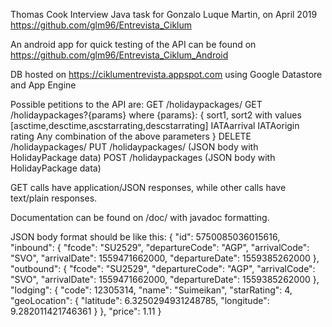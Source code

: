 Thomas Cook Interview Java task for Gonzalo Luque Martin, on April 2019
https://github.com/glm96/Entrevista_Ciklum

An android app for quick testing of the API can be found on https://github.com/glm96/Entrevista_Ciklum_Android

DB hosted on https://ciklumentrevista.appspot.com using Google Datastore and App Engine

Possible petitions to the API are:
GET /holidaypackages/<id>
GET /holidaypackages?{params} where {params}:
	{
		sort1, sort2 with values [asctime,desctime,ascstarrating,descstarrating]
		IATAarrival
		IATAorigin
		rating
		Any combination of the above parameters
	}
DELETE /holidaypackages/<id>
PUT /holidaypackages/<id> (JSON body with HolidayPackage data)
POST /holidaypackages (JSON body with HolidayPackage data)

GET calls have application/JSON responses, while other calls have text/plain responses.

Documentation can be found on /doc/ with javadoc formatting.

JSON body format should be like this:
{
        "id": 5750085036015616,
        "inbound": {
            "fcode": "SU2529",
            "departureCode": "AGP",
            "arrivalCode": "SVO",
            "arrivalDate": 1559471662000,
            "departureDate": 1559385262000
        },
        "outbound": {
            "fcode": "SU2529",
            "departureCode": "AGP",
            "arrivalCode": "SVO",
            "arrivalDate": 1559471662000,
            "departureDate": 1559385262000
        },
        "lodging": {
            "code": 12305314,
            "name": "Suimeikan",
            "starRating": 4,
            "geoLocation": {
                "latitude": 6.3250294931248785,
                "longitude": 9.282011421746361
            }
        },
        "price": 1.11
    }

